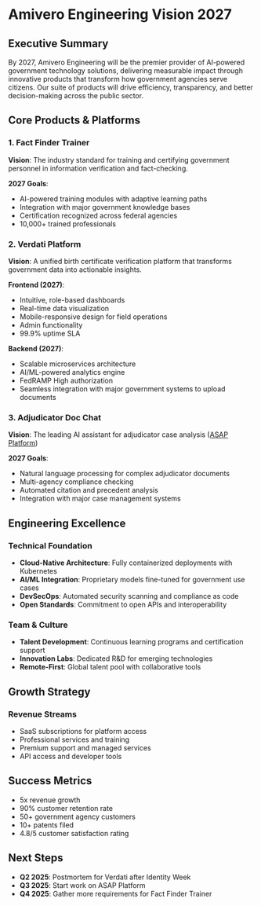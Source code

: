 # Amivero Engineering Vision 2027

## Executive Summary

By 2027, Amivero Engineering will be the premier provider of AI-powered government technology solutions, delivering measurable impact through innovative products that transform how government agencies serve citizens. Our suite of products will drive efficiency, transparency, and better decision-making across the public sector.

## Core Products & Platforms

### 1. Fact Finder Trainer
**Vision**: The industry standard for training and certifying government personnel in information verification and fact-checking.

**2027 Goals**:
- AI-powered training modules with adaptive learning paths
- Integration with major government knowledge bases
- Certification recognized across federal agencies
- 10,000+ trained professionals

### 2. Verdati Platform
**Vision**: A unified birth certificate verification platform that transforms government data into actionable insights.

**Frontend (2027)**:
- Intuitive, role-based dashboards
- Real-time data visualization
- Mobile-responsive design for field operations
- Admin functionality
- 99.9% uptime SLA

**Backend (2027)**:
- Scalable microservices architecture
- AI/ML-powered analytics engine
- FedRAMP High authorization
- Seamless integration with major government systems to upload documents

### 3. Adjudicator Doc Chat
**Vision**: The leading AI assistant for adjudicator case analysis ([ASAP Platform](https://amivero.sharepoint.com/:w:/r/sites/Growth3/_layouts/15/Doc2.aspx?action=edit&sourcedoc=%7B50462bc9-e2b5-4204-859e-9a8a681961ed%7D&wdOrigin=TEAMS-MAGLEV.undefined_ns.rwc&wdExp=TEAMS-TREATMENT&wdhostclicktime=1757705519513&web=1))

**2027 Goals**:
- Natural language processing for complex adjudicator documents
- Multi-agency compliance checking
- Automated citation and precedent analysis
- Integration with major case management systems

## Engineering Excellence

### Technical Foundation
- **Cloud-Native Architecture**: Fully containerized deployments with Kubernetes
- **AI/ML Integration**: Proprietary models fine-tuned for government use cases
- **DevSecOps**: Automated security scanning and compliance as code
- **Open Standards**: Commitment to open APIs and interoperability

### Team & Culture
- **Talent Development**: Continuous learning programs and certification support
- **Innovation Labs**: Dedicated R&D for emerging technologies
- **Remote-First**: Global talent pool with collaborative tools

## Growth Strategy

### Revenue Streams
- SaaS subscriptions for platform access
- Professional services and training
- Premium support and managed services
- API access and developer tools

## Success Metrics
- 5x revenue growth
- 90% customer retention rate
- 50+ government agency customers
- 10+ patents filed
- 4.8/5 customer satisfaction rating

## Next Steps
- **Q2 2025**: Postmortem for Verdati after Identity Week
- **Q3 2025**: Start work on ASAP Platform
- **Q4 2025**: Gather more requirements for Fact Finder Trainer
